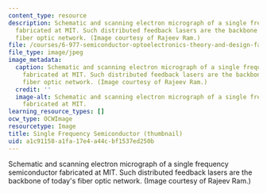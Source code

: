 ```yaml
---
content_type: resource
description: Schematic and scanning electron micrograph of a single frequency semiconductor
  fabricated at MIT. Such distributed feedback lasers are the backbone of today's
  fiber optic network. (Image courtesy of Rajeev Ram.)
file: /courses/6-977-semiconductor-optoelectronics-theory-and-design-fall-2002/a1c91158a1fa17e4a44cbf1537ed250b_6-977f02-th.jpg
file_type: image/jpeg
image_metadata:
  caption: Schematic and scanning electron micrograph of a single frequency semiconductor
    fabricated at MIT. Such distributed feedback lasers are the backbone of today's
    fiber optic network. (Image courtesy of Rajeev Ram.)
  credit: ''
  image-alt: Schematic and scanning electron micrograph of a single frequency semiconductor
    fabricated at MIT.
learning_resource_types: []
ocw_type: OCWImage
resourcetype: Image
title: Single Frequency Semiconductor (thumbnail)
uid: a1c91158-a1fa-17e4-a44c-bf1537ed250b
---
```

Schematic and scanning electron micrograph of a single frequency semiconductor fabricated at MIT. Such distributed feedback lasers are the backbone of today's fiber optic network. (Image courtesy of Rajeev Ram.)

